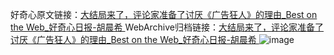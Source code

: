 好奇心原文链接：[大结局来了，评论家准备了讨厌《广告狂人》的理由_Best on the Web_好奇心日报-胡晨希 ](https://www.qdaily.com/articles/9669.html)
WebArchive归档链接：[大结局来了，评论家准备了讨厌《广告狂人》的理由_Best on the Web_好奇心日报-胡晨希 ](http://web.archive.org/web/20190623154755/https://www.qdaily.com/articles/9669.html)
![image](http://ww3.sinaimg.cn/large/007d5XDply1g3vg6jo528j30u02iptm5)